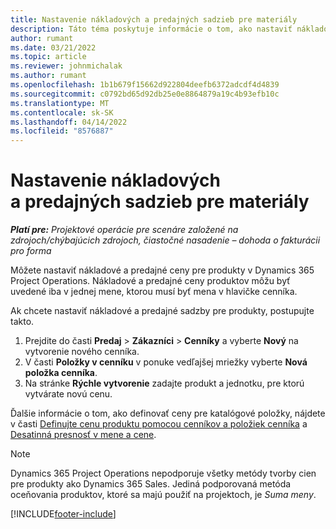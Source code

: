 ```yaml
---
title: Nastavenie nákladových a predajných sadzieb pre materiály
description: Táto téma poskytuje informácie o tom, ako nastaviť nákladové a predajné sadzby pre materiály použité na projektoch.
author: rumant
ms.date: 03/21/2022
ms.topic: article
ms.reviewer: johnmichalak
ms.author: rumant
ms.openlocfilehash: 1b1b679f15662d922804deefb6372adcdf4d4839
ms.sourcegitcommit: c0792bd65d92db25e0e8864879a19c4b93efb10c
ms.translationtype: MT
ms.contentlocale: sk-SK
ms.lasthandoff: 04/14/2022
ms.locfileid: "8576887"
---
```

# <a name="set-up-cost-and-sales-rates-for-materials"></a>Nastavenie nákladových a predajných sadzieb pre materiály

_**Platí pre:** Projektové operácie pre scenáre založené na zdrojoch/chýbajúcich zdrojoch, čiastočné nasadenie – dohoda o fakturácii pro forma_

Môžete nastaviť nákladové a predajné ceny pre produkty v Dynamics 365 Project Operations. Nákladové a predajné ceny produktov môžu byť uvedené iba v jednej mene, ktorou musí byť mena v hlavičke cenníka.

Ak chcete nastaviť nákladové a predajné sadzby pre produkty, postupujte takto. 

1. Prejdite do časti **Predaj** > **Zákazníci** > **Cenníky** a vyberte **Nový** na vytvorenie nového cenníka. 
2. V časti **Položky v cenníku** v ponuke vedľajšej mriežky vyberte **Nová položka cenníka**. 
3. Na stránke **Rýchle vytvorenie** zadajte produkt a jednotku, pre ktorú vytvárate novú cenu.

Ďalšie informácie o tom, ako definovať ceny pre katalógové položky, nájdete v časti [Definujte cenu produktu pomocou cenníkov a položiek cenníka](/dynamics365/sales/create-price-lists-price-list-items-define-pricing-products) a [Desatinná presnosť v mene a cene](/dynamics365/sales/decimal-precision-currency-pricing).
> [!NOTE]
> Dynamics 365 Project Operations nepodporuje všetky metódy tvorby cien pre produkty ako Dynamics 365 Sales. Jediná podporovaná metóda oceňovania produktov, ktoré sa majú použiť na projektoch, je *Suma meny*.


[!INCLUDE[footer-include](../includes/footer-banner.md)]
